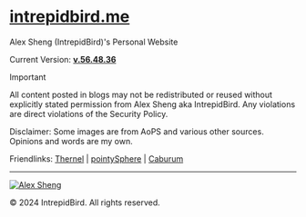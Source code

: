 # [intrepidbird.me](https://intrepidbird.me)

Alex Sheng (IntrepidBird)'s Personal Website

Current Version: [**v.56.48.36**](https://github.com/intrepidbird/intrepidbird.github.io/releases/tag/v.56.48.36)

> [!IMPORTANT]  
> All content posted in blogs may not be redistributed or reused without explicitly stated permission from Alex Sheng aka IntrepidBird. Any violations are direct violations of the Security Policy.

Disclaimer: Some images are from AoPS and various other sources. Opinions and words are my own.

Friendlinks: [Thernel](https://thernel.me) | [pointySphere](https://pointysphere.github.io) | [Caburum](https://caburum.is-a.dev)

<!-- Fortuna Semper Mecum -->

----------------------------------------------

[![Alex Sheng](https://intrepidbird.me/images/intrepidmaths.jpg)](https://intrepidbird.me/)

© 2024 IntrepidBird. All rights reserved.
